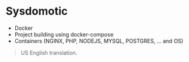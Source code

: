 # Sysdomotic
* Docker
* Project building using docker-compose
* Containers (NGINX, PHP, NODEJS, MYSQL, POSTGRES, ... and OS)

> US English translation.
